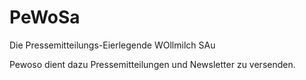 # PeWoSa
Die Pressemitteilungs-Eierlegende WOllmilch SAu

Pewoso dient dazu Pressemitteilungen und Newsletter zu versenden.


